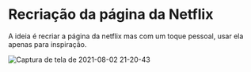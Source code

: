 # Recriação da página da Netflix

A ideia é recriar a página da netflix mas com um toque pessoal, usar ela apenas para inspiração.

![Captura de tela de 2021-08-02 21-20-43](https://user-images.githubusercontent.com/15439913/127939222-b011d3bf-c6ce-4318-83e1-41e242a14ad3.png)
